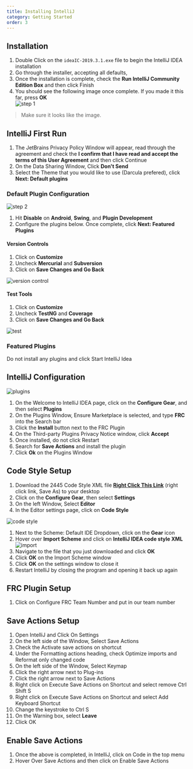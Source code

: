 ```yaml
---
title: Installing IntelliJ
category: Getting Started
order: 3
---
```

## Installation  
1. Double Click on the `ideaIC-2019.3.1.exe` file to begin the IntelliJ IDEA installation  
2. Go through the installer, accepting all defaults, 
3. Once the installation is complete, check the **Run IntelliJ Community Edition Box** and then click Finish  
4. You should see the following image once complete. If you made it this far, press **OK**  
![step 1](../../images/intellij/step1.PNG)
> Make sure it looks like the image.  

## IntelliJ First Run  
1. The JetBrains Privacy Policy Window will appear, read through the agreement and check the **I confirm that I have read and accept the terms of this User Agreement**  and then click Continue  
2. On the Data Sharing Window, Click **Don't Send**  
3. Select the Theme that you would like to use (Darcula prefered), click **Next: Default plugins**  


### Default Plugin Configuration  

  ![step 2](../../images/intellij/step2.PNG)   

1. Hit **Disable** on **Android**, **Swing**, and **Plugin Development**
2. Configure the plugins below. Once complete, click **Next: Featured Plugins**  

#### Version Controls  
1. Click on **Customize**  
2. Uncheck **Mercurial** and **Subversion**  
3. Click on **Save Changes and Go Back**  


![version control](../../images/intellij/version-control.PNG)  


#### Test Tools  
1. Click on **Customize**  
2. Uncheck **TestNG** and **Coverage**  
3. Click on **Save Changes and Go Back**  

![test](../../images/intellij/Testing.PNG)  

### Featured Plugins  

Do not install any plugins and click Start IntelliJ Idea  

## IntelliJ Configuration  
![plugins](../../images/intellij/Plugins.PNG)  
1. On the Welcome to IntelliJ IDEA page, click on the **Configure Gear**, and then select **Plugins**  
2. On the Plugins Window, Ensure Marketplace is selected, and type **FRC** into the Search bar  
3. Click the **Install** button next to the FRC Plugin  
4. On the Third-party Plugins Privacy Notice window, click **Accept**  
5. Once installed, do not click Restart  
6. Search for **Save Actions** and install the plugin  
7. Click **Ok** on the Plugins Window  

## Code Style Setup  
1. Download the 2445 Code Style XML file [**Right Click This Link**](https://gist.githubusercontent.com/lukemcd9/10fd4cd23724a5355fbfa8bfeff316bb/raw/f3c5767245463530177798871c4104df068ea1e2/frc-2445-code-style.xml) (right click link, Save As) to your desktop  
2. Click on the **Configure Gear**, then select **Settings**
3. On the left Window, Select **Editor**
4. In the Editor settings page, click on **Code Style**  

![code style](../../images/intellij/code-style.PNG)  
1. Next to the Scheme: Default IDE Dropdown, click on the **Gear** icon  
2. Hover over **Import Scheme** and click on **IntelliJ IDEA code style XML**  
![import](../../images/intellij/import.png)  
3. Navigate to the file that you just downloaded and click **OK**  
4. Click **OK** on the Import Scheme window  
5. Click **OK** on the settings window to close it  
6. Restart IntelliJ by closing the program and opening it back up again  

## FRC Plugin Setup  
1. Click on Configure FRC Team Number and put in our team number

## Save Actions Setup  
1. Open IntelliJ and Click On Settings  
2. On the left side of the Window, Select Save Actions  
3. Check the Activate save actions on shortcut  
3. Under the Formatting actions heading, check Optimize imports and Reformat only changed code  
5. On the left side of the Window, Select Keymap  
6. Click the right arrow next to Plug-ins  
7. Click the right arrow next to Save Actions  
8. Right click on Execute Save Actions on Shortcut and select remove Ctrl Shift S  
9. Right click on Execute Save Actions on Shortcut and select Add Keyboard Shortcut  
10. Change the keystroke to Ctrl S  
11. On the Warning box, select **Leave**  
12. Click OK  

## Enable Save Actions  
1. Once the above is completed, in IntelliJ, click on Code in the top menu
2. Hover Over Save Actions and then click on Enable Save Actions  




